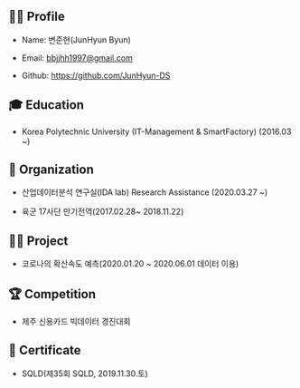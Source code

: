 ## 👨‍🎓 Profile
- Name: 변준현(JunHyun Byun)

- Email: bbjjhh1997@gmail.com

- Github: https://github.com/JunHyun-DS

## 🎓 Education
- Korea Polytechnic University (IT-Management & SmartFactory) (2016.03 ~)

## 💼 Organization
- 산업데이터분석 연구실(IDA lab) Research Assistance (2020.03.27 ~)

- 육군 17사단 만기전역(2017.02.28~ 2018.11.22)

## 👨‍💻 Project
- 코로나의 확산속도 예측(2020.01.20 ~ 2020.06.01 데이터 이용) 

## 🏆 Competition
- 제주 신용카드 빅데이터 경진대회

## 🎫 Certificate
- SQLD(제35회 SQLD, 2019.11.30.토)
